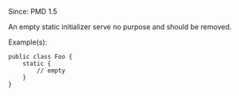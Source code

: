 Since: PMD 1.5

An empty static initializer serve no purpose and should be removed.

Example(s):
```
public class Foo {
    static {
        // empty
    }
}
```
